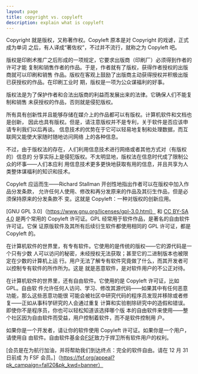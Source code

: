 ```yaml
---
layout: page
title: copyright vs. copyleft
description: explain what is copyleft
---
```



Copyright 就是版权，又称著作权。Copyleft 原本是对 Copyright 的戏谑，正式成为单词
之后，有人译成“著佐权”，不过并不流行，就称之为 Copyleft 吧。

版权是印刷术推广之后形成的一项规定，它要求出版商（印刷厂）必须得到作者的许可才能
复制和销售作者的作品。于是，作者就有了版权，获得作者授权的出版商就可以印刷和销售
作品。版权在客观上鼓励了出版商主动获得授权并积极出版已获授权的作品。在印刷工业时
期，版权是一项为公众谋福利的好事。

版权法是为了保护作者和合法出版商的利益而发展出来的法律。它确保人们不能复制和销售
未获授权的作品，否则就是侵犯版权。

所有具有创新性并且能够存储在媒介上的作品都可以有版权。计算机软件和文档也是创新，
因此也具有版权。但是，请注意版权并不是专利，关于软件是否应该申请专利我们以后再谈。
信息技术的优势在于它可以轻易地复制和处理数据，而互联网又能使大家随时随地访问网络
上的各种信息。

不过，由于版权法的存在，人们利用信息技术进行网络或者其他方式对（有版权的）信息的
分享实际上是侵犯版权。不太明显地，版权法在信息时代成了限制公众的坏事——人们本应利
用信息技术更多更快地获取有用的信息，并且共享为人类整体谋福利的知识和技术。

Copyleft 应运而生——Richard Stallman 开创性地指出作者可以在版权中加入作品分发条款，
允许任何人使用、修改和再分发原来的作品及其衍生作品，但是必须保持原来的分发条款不
变。这就是 Copyleft：一种对版权的创新应用。

[GNU GPL 3.0]（https://www.gnu.org/licenses/gpl-3.0.html） 和 [CC BY-SA
4.0](https://creativecommons.org/licenses/by-sa/4.0/deed.zh?__cf_chl_captcha_tk__=31fc74906484b18989a2d83d32ca04ed1084326a-1606984303-0-AfhjmP3sbOLPMOuOztp-3XFhXy4F63oir77SJjY6V7PHLohCLrBGCAqCucTi0vDNP8o5YK6-EtdZbGmTTs6zeq8PcFrBse198QjGW3UBaZS21H0ltyuLVR7HPk8xUfcxr3v_RWVQB0mgOvBeJgPjmd2KTVQldw2NzE7SU_-c9g9a3GPlfo1IOsOYe7BMvru_5-YGoNGW392RxKnEjbB5bcfPv4d76m7ImqiR7eUB8BxDUSl5MuGN1dgiVqoLzgDKxKID2K1VXB1lVqTM6NxpdQfgS4uWarA44olZ_C8lV0AOk4JJr1N8me2sSrPCKT84ZJkyUczFLI6E_vndc6LAiGudHMzJCpAwwsUi_SwS3oF5Lt2CIE8KxR6fkX_s_homgCNss9pHkCvcZ14oznUspEyS2aJ3GjQHDjBVpXTwaSZSX7BpH_cZ3vchOSzco0TDAlqwR3IgYWFsZb2mwjf70SThesj20zn-emia-VTipyNUK8hSqHT8IHTeSv4J_vU5OfoDEZstnzfGfcZzCNsiSaureHUuGlUYAOYIhkspXdb946RU466ZwNIE8hskIGnSJ3aU1pTCONGVtqViP0ZLv4yI1tIlCk0zkn-0NFkOo-Vj6dpJpJlLhrEvzuaOck-a6Q)
是两个常用的 Copyleft 许可证。GPL 经常用于软件作品，是著名的自由软件许可证。它保
证原版软件及其所有后续衍生软件都使用相同的 GPL 许可证，都是 Copyleft 的。

在计算机软件的世界里，有专有软件。它使用的是传统的版权——它的源代码是一个只有少数
人可以访问的秘密，未经授权无法获取；甚至它的二进制版本也被限定在少数的计算机上运
行。用户无法了解专有软件究竟做了什么，而其开发者可以控制专有软件的所作所为。这是
就是恶意软件，是对软件用户的不公正对待。

在计算机软件的世界里，还有自由软件。它使用的是 Copyleft 许可证，比如 GPL。自由软
件允许任何人访问、学习、修改其源代码——如果其中有任何恶意功能，那么这些恶意功能很
可能会被社区中研究代码的程序员发现并移除或者修复——正如从事科学研究的人会通过重复
计算和实验剔除研究中的造假和错误。即使你不是程序员，你也可以轻松知道该选择哪个版
本的自由软件来使用——整个社区因为自由软件而受益，用户控制着软件，而不是软件控制用
户。

如果你是一个开发者，请让你的软件使用 Copyleft 许可证。如果你是一个用户，请使用自
由软件。自由软件基金会[FSF](https://www.fsf.org/)致力于捍卫所有软件用户的权利。

[会员是在为航行加油，并将帮助我们到达终点：完全的软件自由。请在 12 月 31 日前成
为 FSF 会员。]（https://fsf.org/appeal?pk_campaign=fall20&pk_kwd=banner）
